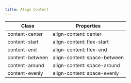 ```yaml
---
title: Align Content
---
```


| Class       | Properties               |
| ----------- | ------------------------ |
| content-center | align-content: center |
| content-start | align-content: flex-start |
| content-end | align-content: flex-end |
| content-between | align-content: space-between |
| content-around | align-content: space-around |
| content-evenly | align-content: space-evenly |